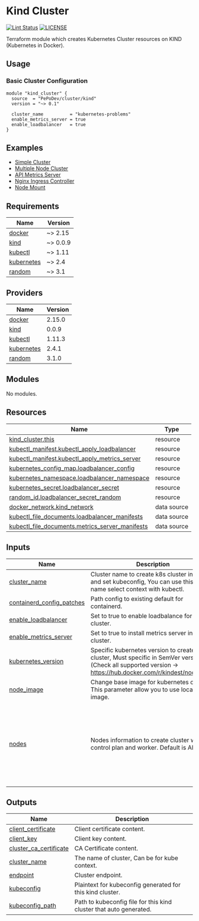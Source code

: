 # Kind Cluster

[![Lint Status](https://github.com/pepodev/terraform-kind-cluster/workflows/Lint/badge.svg)](https://github.com/pepodev/terraform-kind-cluster/actions)
[![LICENSE](https://img.shields.io/github/license/pepodev/terraform-kind-cluster)](https://github.com/pepodev/terraform-kind-cluster/blob/master/LICENSE)

Terraform module which creates Kubernetes Cluster resources on KIND (Kubernetes in Docker).

## Usage

### Basic Cluster Configuration

```hcl
module "kind_cluster" {
  source  = "PePoDev/cluster/kind"
  version = "~> 0.1"

  cluster_name          = "kubernetes-problems"
  enable_metrics_server = true
  enable_loadbalancer   = true
}
```

## Examples

- [Simple Cluster](examples/simple-kubernetes-cluster)
- [Multiple Node Cluster](multi-node-kubernetes-cluster)
- [API Metrics Server](examples/metrics-api-server)
- [Nginx Ingress Controller](examples/nginx-ingress-controller)
- [Node Mount](examples/node-mount)

<!-- BEGINNING OF PRE-COMMIT-TERRAFORM DOCS HOOK -->
## Requirements

| Name                                                                         | Version  |
| ---------------------------------------------------------------------------- | -------- |
| <a name="requirement_docker"></a> [docker](#requirement\_docker)             | ~> 2.15  |
| <a name="requirement_kind"></a> [kind](#requirement\_kind)                   | ~> 0.0.9 |
| <a name="requirement_kubectl"></a> [kubectl](#requirement\_kubectl)          | ~> 1.11  |
| <a name="requirement_kubernetes"></a> [kubernetes](#requirement\_kubernetes) | ~> 2.4   |
| <a name="requirement_random"></a> [random](#requirement\_random)             | ~> 3.1   |

## Providers

| Name                                                                   | Version |
| ---------------------------------------------------------------------- | ------- |
| <a name="provider_docker"></a> [docker](#provider\_docker)             | 2.15.0  |
| <a name="provider_kind"></a> [kind](#provider\_kind)                   | 0.0.9   |
| <a name="provider_kubectl"></a> [kubectl](#provider\_kubectl)          | 1.11.3  |
| <a name="provider_kubernetes"></a> [kubernetes](#provider\_kubernetes) | 2.4.1   |
| <a name="provider_random"></a> [random](#provider\_random)             | 3.1.0   |

## Modules

No modules.

## Resources

| Name                                                                                                                                                   | Type        |
| ------------------------------------------------------------------------------------------------------------------------------------------------------ | ----------- |
| [kind_cluster.this](https://registry.terraform.io/providers/kyma-incubator/kind/latest/docs/resources/cluster)                                         | resource    |
| [kubectl_manifest.kubectl_apply_loadbalancer](https://registry.terraform.io/providers/gavinbunney/kubectl/latest/docs/resources/manifest)              | resource    |
| [kubectl_manifest.kubectl_apply_metrics_server](https://registry.terraform.io/providers/gavinbunney/kubectl/latest/docs/resources/manifest)            | resource    |
| [kubernetes_config_map.loadbalancer_config](https://registry.terraform.io/providers/hashicorp/kubernetes/latest/docs/resources/config_map)             | resource    |
| [kubernetes_namespace.loadbalancer_namespace](https://registry.terraform.io/providers/hashicorp/kubernetes/latest/docs/resources/namespace)            | resource    |
| [kubernetes_secret.loadbalancer_secret](https://registry.terraform.io/providers/hashicorp/kubernetes/latest/docs/resources/secret)                     | resource    |
| [random_id.loadbalancer_secret_random](https://registry.terraform.io/providers/hashicorp/random/latest/docs/resources/id)                              | resource    |
| [docker_network.kind_network](https://registry.terraform.io/providers/kreuzwerker/docker/latest/docs/data-sources/network)                             | data source |
| [kubectl_file_documents.loadbalancer_manifests](https://registry.terraform.io/providers/gavinbunney/kubectl/latest/docs/data-sources/file_documents)   | data source |
| [kubectl_file_documents.metrics_server_manifests](https://registry.terraform.io/providers/gavinbunney/kubectl/latest/docs/data-sources/file_documents) | data source |

## Inputs

| Name                                                                                                              | Description                                                                                                                                                 | Type                                                                                                                                                                                                                                                                                                      | Default          | Required |
| ----------------------------------------------------------------------------------------------------------------- | ----------------------------------------------------------------------------------------------------------------------------------------------------------- | --------------------------------------------------------------------------------------------------------------------------------------------------------------------------------------------------------------------------------------------------------------------------------------------------------- | ---------------- | :------: |
| <a name="input_cluster_name"></a> [cluster\_name](#input\_cluster\_name)                                          | Cluster name to create k8s cluster in Docker and set kubeconfig, You can use this cluster name select context with kubectl.                                 | `string`                                                                                                                                                                                                                                                                                                  | n/a              |   yes    |
| <a name="input_containerd_config_patches"></a> [containerd\_config\_patches](#input\_containerd\_config\_patches) | Path config to existing default for containerd.                                                                                                             | `list(string)`                                                                                                                                                                                                                                                                                            | `[]`             |    no    |
| <a name="input_enable_loadbalancer"></a> [enable\_loadbalancer](#input\_enable\_loadbalancer)                     | Set to true to enable loadbalance for kind cluster.                                                                                                         | `bool`                                                                                                                                                                                                                                                                                                    | `false`          |    no    |
| <a name="input_enable_metrics_server"></a> [enable\_metrics\_server](#input\_enable\_metrics\_server)             | Set to true to install metrics server into cluster.                                                                                                         | `bool`                                                                                                                                                                                                                                                                                                    | `false`          |    no    |
| <a name="input_kubernetes_version"></a> [kubernetes\_version](#input\_kubernetes\_version)                        | Specific kubernetes version to create cluster, Must specific in SemVer version. (Check all supported version -> https://hub.docker.com/r/kindest/node/tags) | `string`                                                                                                                                                                                                                                                                                                  | `"1.21.1"`       |    no    |
| <a name="input_node_image"></a> [node\_image](#input\_node\_image)                                                | Change base image for kubernetes cluster, This parameter allow you to use local build image.                                                                | `string`                                                                                                                                                                                                                                                                                                  | `"kindest/node"` |    no    |
| <a name="input_nodes"></a> [nodes](#input\_nodes)                                                                 | Nodes information to create cluster with control plan and worker. Default is AIO node.                                                                      | <pre>list(object({<br>    role                   = string<br>    kubeadm_config_patches = list(string)<br>    extra_port_mappings = object({<br>      listen_address = string<br>      container_port = string<br>      host_port      = string<br>      protocol       = string<br>    })<br>  }))</pre> | `[]`             |    no    |

## Outputs

| Name                                                                                                       | Description                                                        |
| ---------------------------------------------------------------------------------------------------------- | ------------------------------------------------------------------ |
| <a name="output_client_certificate"></a> [client\_certificate](#output\_client\_certificate)               | Client certificate content.                                        |
| <a name="output_client_key"></a> [client\_key](#output\_client\_key)                                       | Client key content.                                                |
| <a name="output_cluster_ca_certificate"></a> [cluster\_ca\_certificate](#output\_cluster\_ca\_certificate) | CA Certificate content.                                            |
| <a name="output_cluster_name"></a> [cluster\_name](#output\_cluster\_name)                                 | The name of cluster, Can be for kube context.                      |
| <a name="output_endpoint"></a> [endpoint](#output\_endpoint)                                               | Cluster endpoint.                                                  |
| <a name="output_kubeconfig"></a> [kubeconfig](#output\_kubeconfig)                                         | Plaintext for kubeconfig generated for this kind cluster.          |
| <a name="output_kubeconfig_path"></a> [kubeconfig\_path](#output\_kubeconfig\_path)                        | Path to kubeconfig file for this kind cluster that auto generated. |
<!-- END OF PRE-COMMIT-TERRAFORM DOCS HOOK -->
